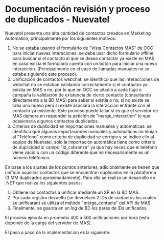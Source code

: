 # Documentación revisión y proceso de duplicados - Nuevatel
Nuevatel presenta una alta cantidad de contactos creados en Marketing Automation, principalmente por los siguientes motivos:
1. No se estaba usando el formulario de "Vista Contactos MAS" de OCC para iniciar nuevas interaciones: se debe usar dicho formulario offline para buscar si el contacto al que se desea contactar ya existe en MAS, en caso exista el formulario cuenta con un botón para iniciar una nueva interacción. (Principalmente en el caso de llamadas manuales no se estaba siguiendo este proceso).
2. Unificación de contactos webchat: se identifico que las interacciones de webchat no se estaban validando correctamente si el contactos ya existia en MAS o no, por lo que en OCC se añadió a cada flujo o campaña la validación de existencia de cierto contacto (consultando directamente a la BD MAS) para saber si existia o no, si no existe se crea uno nuevo pero si existe asociará la interacción entrante con el contacto ya existente. Este proceso puede fallar si es que el servidor de MAS demora en responder la petición de "merge_interaction" lo que ocasionaria algunos contactos duplicados.
3. Criterios de duplicidad en importaciones manuales y automáticas: se identifico que algunas importaciones manuales y automáticas no tenian al "Teléfono" como criterio de duplicidad se corrigio y se indico ello al equipo de Nuevatel, solo la importación automática tiene como criterio de duplicidad al campo "id_cobranza" ya que hay veces que el teléfono viene vacio o con un código diferente que no necesariamente es un número teléfonico.

En base a los ajustes de los puntos anteriores, adicionalmente se tienen que unificar aquellos contactos que se encuentran duplicados en la plataforma (3 MM duplicados aproximadamente). Para ello se realizo un desarrollo en .NET que realiza los siguientes pasos:

1. Obtiene los contactos a unificar mediante un SP en la BD MAS.
2. Por cada registro devuelto (se devuelven 2 IDs de contactos los cuales se unificarán) se utiliza el método "merge_contacts" del API de MAS.
3. Finalmente, se guarda en un log de BD los pares de IDs unificados.

El proceso ejecuta en promedio 400 a 500 unificaciones por hora (esto depende de la carga del servidor de MAS).

El paso a paso de la implementación es la siguiente:
